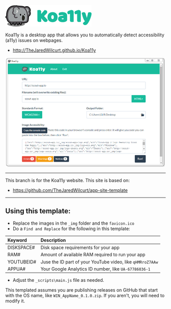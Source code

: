 <img src="_img/wordmark.png" alt="Koa11y Koala Logo">

Koa11y is a desktop app that allows you to automatically detect accessibility (a11y) issues on webpages.

* http://TheJaredWilcurt.github.io/Koa11y

<p align="center"><img src="_img/screenshot-win.png" alt="Koa11y screenshot"></p>

* * *

This branch is for the Koa11y website. This site is based on:

* https://github.com/TheJaredWilcurt/app-site-template

* * *

## Using this template:

* Replace the images in the `_img` folder and the `favicon.ico`
* Do a `Find and Replace` for the following in this template:

Keyword         | Description
:--             | :--
DISKSPACE#      | Disk space requirements for your app
RAM#            | Amount of available RAM required to run your app
YOUTUBEID#      | Juse the ID part of your YouTube video, like `qHMRroZ7AAw`
APPUA#          | Your Google Analytics ID number, like `UA-67786036-1`

* Adjust the `_scripts\main.js` file as needed.

This templated assumes you are publishing releases on GitHub that start with the OS name, like `WIN_AppName_0.1.0.zip`. If you aren't, you will need to modify it.
